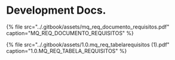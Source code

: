 # Development Docs.

{% file src="../.gitbook/assets/mq\_req\_documento\_requisitos.pdf" caption="MQ\_REQ\_DOCUMENTO\_REQUISITOS" %}

{% file src="../.gitbook/assets/1.0.mq\_req\_tabelarequisitos \(1\).pdf" caption="1.0.MQ\_REQ\_TABELA\_REQUISITOS" %}



